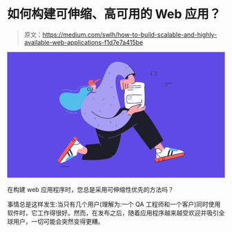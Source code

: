 # 如何构建可伸缩、高可用的 Web 应用？

> 原文：<https://medium.com/swlh/how-to-build-scalable-and-highly-available-web-applications-f1d7e7a415be>

![](img/b1ec7fb9f760d838ec8065ba311e49ff.png)

在构建 web 应用程序时，您总是采用可伸缩性优先的方法吗？

事情总是这样发生:当只有几个用户(理解为:一个 QA 工程师和一个客户)同时使用软件时，它工作得很好。然而，在发布之后，随着应用程序越来越受欢迎并吸引全球用户，一切可能会突然变得更糟。